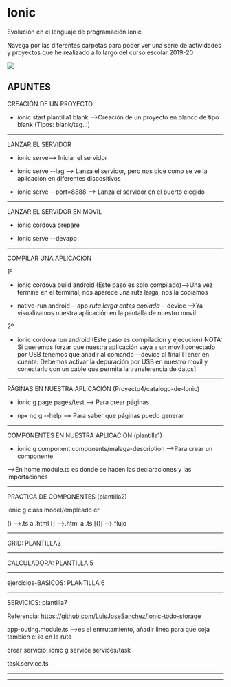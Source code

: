 # Ionic
Evolución en el lenguaje de programación Ionic

Navega por las diferentes carpetas para poder ver una serie de actividades y proyectos que he realizado a lo largo del curso escolar 2019-20

<img src="https://miracomohacerlo.com/wp-content/uploads/2019/06/1173-1-e1559768762202.jpg">

<h2 style="text-aling:center">APUNTES</h2>

CREACIÓN DE UN PROYECTO

* ionic start plantilla1 blank -->Creación de un proyecto en blanco de tipo blank (Tipos: blank/tag...)
_____________________________________

LANZAR EL SERVIDOR

* ionic serve--> Iniciar el servidor

* ionic serve --lag --> Lanza el servidor, pero nos dice como se ve la aplicacion en diferentes dispositivos

* ionic serve --port=8888 --> Lanza el servidor en el puerto elegido
_____________________________________

LANZAR EL SERVIDOR EN MOVIL

* ionic cordova prepare

* ionic serve --devapp
_____________________________________

COMPILAR UNA APLICACIÓN

1º
* ionic cordova build android   (Este paso es solo compilado)-->Una vez termine en el terminal, nos aparece una ruta larga, nos la copiamos

* native-run android --app  *ruta larga antes copiada*  --device  -->Ya visualizamos nuestra aplicación en la pantalla de nuestro movil

2º
* ionic cordova run android (Este paso es compilacion y ejecucion)  NOTA: Si queremos forzar que nuestra aplicación vaya a un movil conectado por USB tenemos que añadir al comando --device al final [Tener en cuenta: Debemos activar la depuración por USB en nuestro movil y conectarlo con un cable que permita la transferencia de datos]
_____________________________________

PÁGINAS EN NUESTRA APLICACIÓN (Proyecto4/catalogo-de-Ionic)

* ionic g page pages/test --> Para crear páginas

* npx ng g --help --> Para saber que páginas puedo generar
_____________________________________

COMPONENTES EN NUESTRA APLICACION (plantilla1)

* ionic g component components/malaga-description -->Para crear un componente

-->En home.module.ts es donde se hacen las declaraciones y las importaciones 
_____________________________________

PRACTICA DE COMPONENTES (plantilla2)


ionic g class model/empleado
cr

() -->.ts a .html
[] -->.html a .ts
[()] --> flujo

_____________________________________

GRID: PLANTILLA3

_____________________________________

CALCULADORA: PLANTILLA 5

_____________________________________
ejercicios-BASICOS: PLANTILLA 6
_____________________________________
SERVICIOS: plantilla7

Referencia: https://github.com/LuisJoseSanchez/ionic-todo-storage

app-outing.module.ts -->es el enrrutamiento, añadir linea para que coja tambien el id en la ruta

crear servicio: ionic g service services/task

task.service.ts 

_____________________________________

_____________________________________